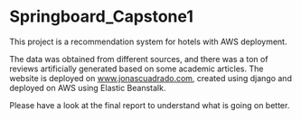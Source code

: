 # Springboard_Capstone1
This project is a recommendation system for hotels with AWS deployment. 

The data was obtained from different sources, and there was a ton of reviews artificially generated based on some academic articles. The website is deployed on www.jonascuadrado.com, created using django and deployed on AWS using Elastic Beanstalk.

Please have a look at the final report to understand what is going on better.
